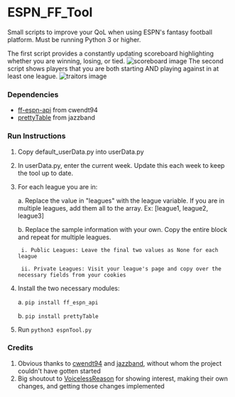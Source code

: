 # ESPN_FF_Tool
 Small scripts to improve your QoL when using ESPN's fantasy football platform. Must be running Python 3 or higher.

The first script provides a constantly updating scoreboard highlighting whether you are winning, losing, or tied.
![scoreboard image](https://i.imgur.com/1JeyGhS.png)
The second script shows players that you are both starting AND playing against in at least one league.
![traitors image](https://i.imgur.com/9nKaFEh.png)

### Dependencies
- [ff-espn-api](https://github.com/cwendt94/ff-espn-api) from cwendt94
- [prettyTable](https://github.com/jazzband/prettytable) from jazzband

### Run Instructions
1. Copy default_userData.py into userData.py
2. In userData.py, enter the current week. Update this each week to keep the tool up to date.
3. For each league you are in:

    a. Replace the value in "leagues" with the league variable. If you are in multiple leagues, add them all to the array. Ex: [league1, league2, league3]

    b. Replace the sample information with your own. Copy the entire block and repeat for multiple leagues.

        i. Public Leagues: Leave the final two values as None for each league

        ii. Private Leagues: Visit your league's page and copy over the necessary fields from your cookies
4. Install the two necessary modules:

    a. `pip install ff_espn_api`

    b. `pip install prettyTable`
5. Run `python3 espnTool.py`

### Credits
1. Obvious thanks to [cwendt94](https://github.com/cwendt94) and [jazzband](https://github.com/jazzband), without whom the project couldn't have gotten started
2. Big shoutout to [VoicelessReason](https://github.com/voicelessreason) for showing interest, making their own changes, and getting those changes implemented
